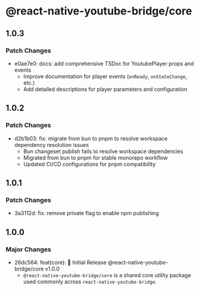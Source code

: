 # @react-native-youtube-bridge/core

## 1.0.3

### Patch Changes

- e0ae7e0: docs: add comprehensive TSDoc for YoutubePlayer props and events
  - Improve documentation for player events (`onReady`, `onStateChange`, etc.)
  - Add detailed descriptions for player parameters and configuration

## 1.0.2

### Patch Changes

- d2b1b03: fix: migrate from bun to pnpm to resolve workspace dependency resolution issues
  - Bun changeset publish fails to resolve workspace dependencies
  - Migrated from bun to pnpm for stable monorepo workflow
  - Updated CI/CD configurations for pnpm compatibility

## 1.0.1

### Patch Changes

- 3a3112d: fix: remove private flag to enable npm publishing

## 1.0.0

### Major Changes

- 26dc564: feat(core): 🎉 Initial Release @react-native-youtube-bridge/core v1.0.0
  - `@react-native-youtube-bridge/core` is a shared core utility package used commonly across `react-native-youtube-bridge`.
